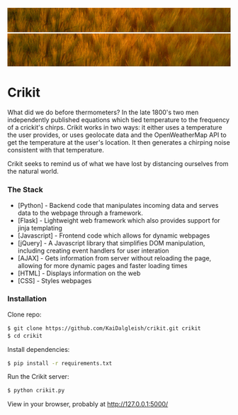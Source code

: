 ![image](/static/readme_image2.png)
![image](/static/readme_image3.png)
# Crikit

What did we do before thermometers? In the late 1800's two men independently published equations which tied temperature to the frequency of a crickit's chirps. Crikit works in two ways: it either uses a temperature the user provides, or uses geolocate data and the OpenWeatherMap API to get the temperature at the user's location. It then generates a chirping noise consistent with that temperature. 

Crikit seeks to remind us of what we have lost by distancing ourselves from the natural world. 

### The Stack
* [Python] - Backend code that manipulates incoming data and serves data to the webpage through a framework.
* [Flask] - Lightweight web framework which also provides support for jinja templating
* [Javascript] - Frontend code which allows for dynamic webpages
* [jQuery] - A Javascript library that simplifies DOM manipulation, including creating event handlers for user interation
* [AJAX] - Gets information from server without reloading the page, allowing for more dynamic pages and faster loading times
* [HTML] - Displays information on the web
* [CSS] - Styles webpages

### Installation

Clone repo:
```sh
$ git clone https://github.com/KaiDalgleish/crikit.git crikit
$ cd crikit
```

Install dependencies:
```sh
$ pip install -r requirements.txt
```

Run the Crikit server:
```sh
$ python crikit.py
```
View in your browser, probably at http://127.0.0.1:5000/ 
